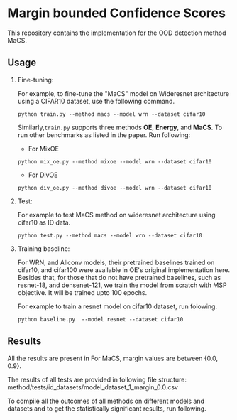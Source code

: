 # Margin bounded Confidence Scores

This repository contains the implementation for the OOD detection method MaCS.

## Usage

1. Fine-tuning:

   For example, to fine-tune the "MaCS" model on Wideresnet architecture using a CIFAR10 dataset, use the following command.

   ```
   python train.py --method macs --model wrn --dataset cifar10
   ```

   Similarly,`train.py` supports three methods **OE**, **Energy**, and **MaCS**. To run other benchmarks as listed in the paper. Run following:

   - For MixOE

   ```
   python mix_oe.py --method mixoe --model wrn --dataset cifar10
   ```

   - For DivOE

   ```
   python div_oe.py --method divoe --model wrn --dataset cifar10
   ```

2. Test:

   For example to test MaCS method on wideresnet architecture using cifar10 as ID data.

   ```
   python test.py --method macs --model wrn --dataset cifar10
   ```

3. Training baseline:

   For WRN, and Allconv models, their pretrained baselines trained on cifar10, and cifar100 were available in OE's original implementation here. Besides that, for those that do not have pretrained baselines, such as resnet-18, and densenet-121, we train the model from scratch with MSP objective. It will be trained upto 100 epochs.

   For example to train a resnet model on cifar10 dataset, run folowing.

   ```
   python baseline.py  --model resnet --dataset cifar10
   ```

## Results

All the results are present in
For MaCS, margin values are between {0.0, 0.9}.

The results of all tests are provided in following file structure:
method/tests/id_datasets/model_dataset_1_margin_0.0.csv

To compile all the outcomes of all methods on different models and datasets and to get the statistically significant results, run following.
